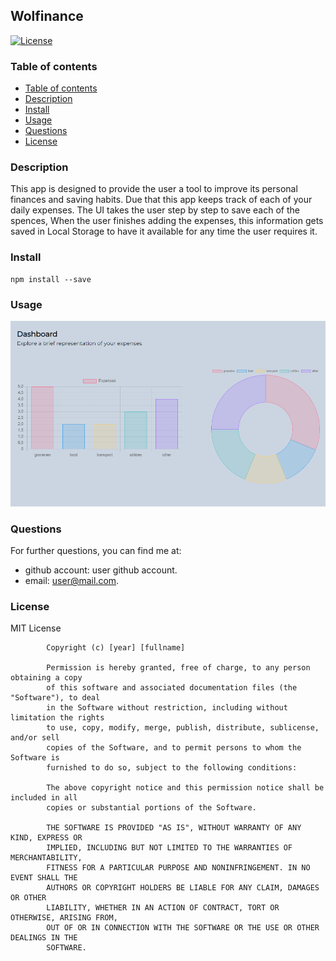 ## Wolfinance

[![License](https://img.shields.io/badge/License-MIT-yellow.svg)](https://opensource.org/licenses/MIT)

### Table of contents

- [Table of contents](#table-of-contents)
- [Description](#description)
- [Install](#install)
- [Usage](#usage)
- [Questions](#questions)
- [License](#license)

### Description


This app is designed to provide the user a tool to improve its personal finances and saving habits. Due that this app keeps track of each of your daily expenses. The UI takes the user step by step to save each of the spences, When the user finishes adding the expenses, this information gets saved in Local Storage to have it available for any time the user requires it.


### Install


    npm install --save


### Usage


![link](./Assets/wolfinance.png)


### Questions


For further questions, you can find me at:
- github account: user github account.
- email: user@mail.com.




### License

MIT License

            Copyright (c) [year] [fullname]
            
            Permission is hereby granted, free of charge, to any person obtaining a copy
            of this software and associated documentation files (the "Software"), to deal
            in the Software without restriction, including without limitation the rights
            to use, copy, modify, merge, publish, distribute, sublicense, and/or sell
            copies of the Software, and to permit persons to whom the Software is
            furnished to do so, subject to the following conditions:
            
            The above copyright notice and this permission notice shall be included in all
            copies or substantial portions of the Software.
            
            THE SOFTWARE IS PROVIDED "AS IS", WITHOUT WARRANTY OF ANY KIND, EXPRESS OR
            IMPLIED, INCLUDING BUT NOT LIMITED TO THE WARRANTIES OF MERCHANTABILITY,
            FITNESS FOR A PARTICULAR PURPOSE AND NONINFRINGEMENT. IN NO EVENT SHALL THE
            AUTHORS OR COPYRIGHT HOLDERS BE LIABLE FOR ANY CLAIM, DAMAGES OR OTHER
            LIABILITY, WHETHER IN AN ACTION OF CONTRACT, TORT OR OTHERWISE, ARISING FROM,
            OUT OF OR IN CONNECTION WITH THE SOFTWARE OR THE USE OR OTHER DEALINGS IN THE
            SOFTWARE.
